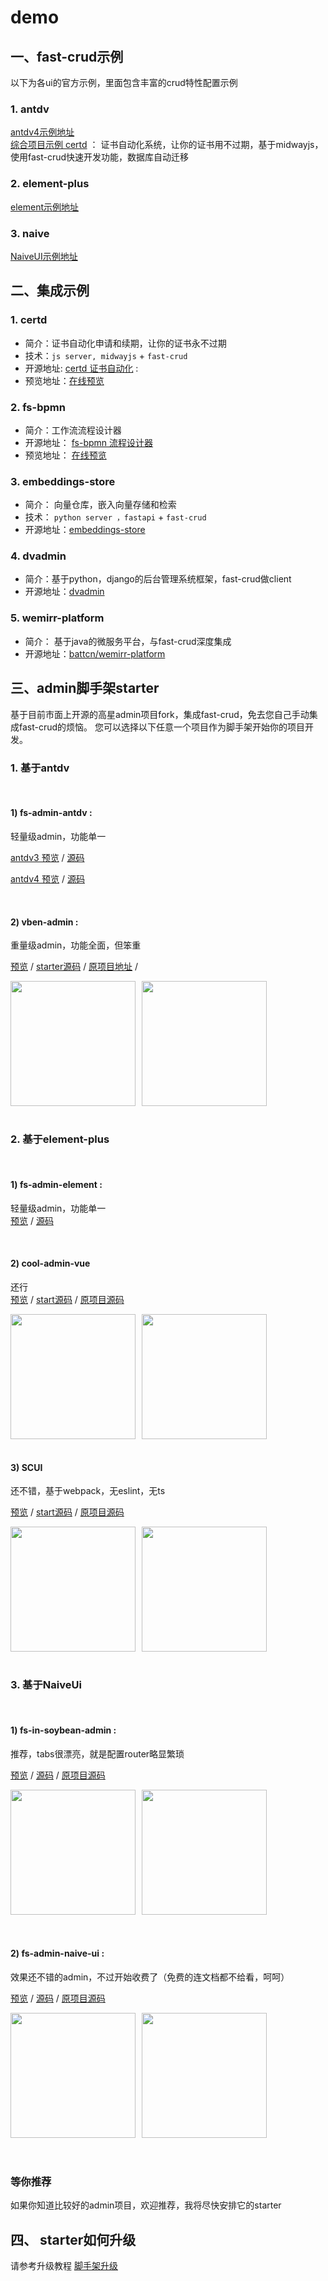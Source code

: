 
# demo

## 一、fast-crud示例

以下为各ui的官方示例，里面包含丰富的crud特性配置示例

### 1. antdv
[antdv4示例地址](http://fast-crud.docmirror.cn/antdv4/)    
[综合项目示例 certd](http://fast-crud.docmirror.cn/antdv4/) ： 证书自动化系统，让你的证书用不过期，基于midwayjs，使用fast-crud快速开发功能，数据库自动迁移

### 2. element-plus
[element示例地址](http://fast-crud.docmirror.cn/element/)

### 3. naive
[NaiveUI示例地址](http://fast-crud.docmirror.cn/naive/)

## 二、集成示例

### 1. certd
* 简介：证书自动化申请和续期，让你的证书永不过期
* 技术：`js server, midwayjs` + `fast-crud`
* 开源地址: [certd 证书自动化](https://github.com/certd/certd) : 
* 预览地址：[在线预览](https://certd.handsfree.work/)   

### 2. fs-bpmn
* 简介：工作流流程设计器
* 开源地址： [fs-bpmn 流程设计器](https://github.com/fast-crud/fs-bpmn-demo/)
* 预览地址： [在线预览](http://fast-crud.docmirror.cn/bpmn/)

### 3. embeddings-store
* 简介： 向量仓库，嵌入向量存储和检索
* 技术： `python server ，fastapi`  + `fast-crud`
* 开源地址：[embeddings-store](https://github.com/handsfree-work/embeddings-store/) 

### 4. dvadmin
* 简介：基于python，django的后台管理系统框架，fast-crud做client
* 开源地址：[dvadmin](https://gitee.com/huge-dream/django-vue3-admin)

### 5. wemirr-platform
* 简介： 基于java的微服务平台，与fast-crud深度集成
* 开源地址：[battcn/wemirr-platform](https://gitee.com/battcn/wemirr-platform)

## 三、admin脚手架starter

基于目前市面上开源的高星admin项目fork，集成fast-crud，免去您自己手动集成fast-crud的烦恼。
您可以选择以下任意一个项目作为脚手架开始你的项目开发。


### 1. 基于antdv

<br/>

#### 1) fs-admin-antdv :
轻量级admin，功能单一  

  [antdv3 预览](http://fast-crud.docmirror.cn/antdv/) /
  [源码](https://github.com/fast-crud/fs-admin-antdv/)

  [antdv4 预览](http://fast-crud.docmirror.cn/antdv4/) /
  [源码](https://github.com/fast-crud/fs-admin-antdv4/)

<br/>

#### 2) vben-admin : 
重量级admin，功能全面，但笨重 

  [预览](http://fast-crud.docmirror.cn/vben/) /
  [starter源码](https://github.com/fast-crud/fs-in-vben-starter) /
  [原项目地址](https://github.com/anncwb/vue-vben-admin) /

<div style="display: flex">
<img src="../images/starter/vben.png" style="height:200px;margin-right:10px"> 
<img src="../images/starter/fs-in-vben.png" style="height:200px;">
</div>

<br/>



### 2. 基于element-plus

<br/>

####  1) fs-admin-element :
轻量级admin，功能单一  
[预览](http://fast-crud.docmirror.cn/element/) /
  [源码](https://github.com/fast-crud/fs-admin-element/) 


<br/>

#### 2)  cool-admin-vue
 还行   
  [预览](http://fast-crud.docmirror.cn/cool/) /
  [start源码](https://gitee.com/fast-crud/fs-in-cool-admin-vue) /
  [原项目源码](https://github.com/cool-team-official/cool-admin-vue)

<div style="display: flex">
<img src="../images/starter/cool.png" style="height:200px;margin-right:10px"> 
<img src="../images/starter/fs-in-cool.png" style="height:200px;">
</div>

<br/>

#### 3) SCUI

还不错，基于webpack，无eslint，无ts

  [预览](http://fast-crud.docmirror.cn/scui/#/fastcrud) /
  [start源码](https://gitee.com/fast-crud/fs-in-SCUI) /
  [原项目源码](https://gitee.com/lolicode/scui)

<div style="display: flex">
<img src="../images/starter/scui.png" style="height:200px;margin-right:10px"> 
<img src="../images/starter/fs-in-scui.png" style="height:200px;">
</div>

<br/>


### 3. 基于NaiveUi

<br/>

#### 1) fs-in-soybean-admin :

推荐，tabs很漂亮，就是配置router略显繁琐

[预览](http://fast-crud.docmirror.cn/soybean/) / 
[源码](https://github.com/fast-crud/fs-in-soybean-admin/)  / 
[原项目源码](https://github.com/honghuangdc/soybean-admin)

<div style="display: flex;">
<img src="../images/starter/soybean1.png" style="height:200px;margin-right:10px"> 
<img src="../images/starter/soybean2.png" style="height:200px;">
</div>
<br/>
<br/>


#### 2) fs-admin-naive-ui :

效果还不错的admin，不过开始收费了（免费的连文档都不给看，呵呵）
<br/>

  [预览](http://fast-crud.docmirror.cn/naive/) / 
  [源码](https://github.com/fast-crud/fs-admin-naive-ui/)  / 
  [原项目源码](https://github.com/jekip/naive-ui-admin)

<div style="display: flex;">
<img src="../images/starter/naive.png" style="height:200px;margin-right:10px"> 
<img src="../images/starter/naive1.png" style="height:200px;">
</div>

<br/>
<br/>


### 等你推荐
如果你知道比较好的admin项目，欢迎推荐，我将尽快安排它的starter


## 四、 starter如何升级
请参考升级教程 [脚手架升级](../guide/other/upgrade.html#fs-admin或者starter升级)
